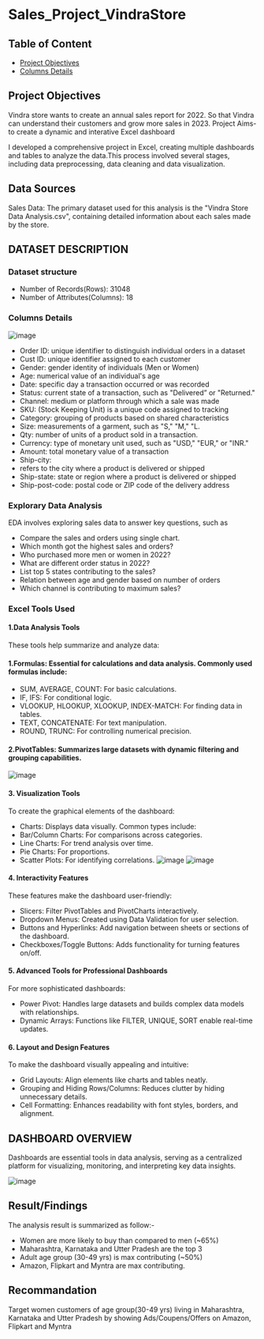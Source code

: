 # Sales_Project_VindraStore

## Table of Content
- [Project Objectives](#project-objectives)
- [Columns Details](#columns-details)

## Project Objectives

Vindra store wants to create an annual sales report for 2022. So that Vindra can understand their customers and grow more sales in 2023.
Project Aims- to create a dynamic and interative Excel dashboard

I developed a comprehensive project in Excel, creating multiple dashboards and tables to analyze the 
data.This process involved several stages, including data preprocessing, data cleaning and data visualization.

## Data Sources
Sales Data: The primary dataset used for this analysis is the "Vindra Store Data Analysis.csv", containing
detailed information about each sales made by the store.

## DATASET DESCRIPTION

### Dataset structure
- Number of Records(Rows):  31048
- Number of Attributes(Columns): 18

### Columns Details
![image](https://github.com/user-attachments/assets/91aebcc6-8394-4f25-a3f0-ab24eaf32dba)
-	Order ID: unique identifier to distinguish individual orders in a dataset
-	Cust ID: unique identifier assigned to each customer
-	Gender: gender identity of individuals (Men or Women)
-	Age: numerical value of an individual's age
- Date: specific day a transaction occurred or was recorded
-	Status: current state of a transaction, such as "Delivered” or "Returned."
-	Channel: medium or platform through which a sale was made
-	SKU: (Stock Keeping Unit) is a unique code assigned to tracking 
-	Category: grouping of products based on shared characteristics
-	Size: measurements of a garment, such as "S," "M," "L.
-	Qty: number of units of a product sold in a transaction.
-	Currency: type of monetary unit used, such as "USD," "EUR," or "INR."
-	Amount: total monetary value of a transaction
-	Ship-city:
-	refers to the city where a product is delivered or shipped
-	Ship-state: state or region where a product is delivered or shipped
-	Ship-post-code: postal code or ZIP code of the delivery address




###	Explorary Data Analysis

EDA involves exploring sales data to answer key questions, such as

- Compare the sales and orders using single chart.
-	Which month got the highest sales and orders?
-	Who purchased more men or women in 2022?
-	What are different order status in 2022?
-	List top 5 states contributing to the sales?
-	Relation between age and gender based on number of orders
-	Which channel is contributing to maximum sales?

### Excel Tools Used

#### 1.Data Analysis Tools
These tools help summarize and analyze data:
#### 1.Formulas: Essential for calculations and data analysis. Commonly used formulas include:
-	SUM, AVERAGE, COUNT: For basic calculations.
-	IF, IFS: For conditional logic.
-	VLOOKUP, HLOOKUP, XLOOKUP, INDEX-MATCH: For finding data in tables.
-	TEXT, CONCATENATE: For text manipulation.
-	ROUND, TRUNC: For controlling numerical precision.
#### 2.PivotTables: Summarizes large datasets with dynamic filtering and grouping capabilities.
![image](https://github.com/user-attachments/assets/138df384-c903-40ff-84f5-96f72e7f9096)


#### 3. Visualization Tools
To create the graphical elements of the dashboard:
-	Charts: Displays data visually. Common types include:
-	Bar/Column Charts: For comparisons across categories.
-	Line Charts: For trend analysis over time.
-	Pie Charts: For proportions.
-	Scatter Plots: For identifying correlations.
![image](https://github.com/user-attachments/assets/00e7520f-5f2a-4550-b8a8-46a5037c2b53)
![image](https://github.com/user-attachments/assets/9c91c3c3-09b7-4bb1-8049-50b97ec9637d)


#### 4. Interactivity Features
These features make the dashboard user-friendly:
-	Slicers: Filter PivotTables and PivotCharts interactively.
-	Dropdown Menus: Created using Data Validation for user selection.
-	Buttons and Hyperlinks: Add navigation between sheets or sections of the dashboard.
-	Checkboxes/Toggle Buttons: Adds functionality for turning features on/off.

#### 5. Advanced Tools for Professional Dashboards
For more sophisticated dashboards:
-	Power Pivot: Handles large datasets and builds complex data models with relationships.
-	Dynamic Arrays: Functions like FILTER, UNIQUE, SORT enable real-time updates.

#### 6. Layout and Design Features
To make the dashboard visually appealing and intuitive:
-	Grid Layouts: Align elements like charts and tables neatly.
-	Grouping and Hiding Rows/Columns: Reduces clutter by hiding unnecessary details.
-	Cell Formatting: Enhances readability with font styles, borders, and alignment.


## DASHBOARD OVERVIEW 
Dashboards are essential tools in data analysis, serving as a centralized platform for visualizing, monitoring, and interpreting key data insights.

![image](https://github.com/user-attachments/assets/0282bb3c-cbd6-44a8-90f3-e12ade3025ff)


## Result/Findings
The analysis result is summarized as follow:-
-	Women are more likely to buy than compared to men (~65%)
- Maharashtra, Karnataka and Utter Pradesh are the top 3
-	Adult age group (30-49 yrs) is max contributing (~50%)
-	Amazon, Flipkart and Myntra are max contributing.

## Recommandation
Target women customers of age group(30-49 yrs) living in Maharashtra, Karnataka and Utter Pradesh by showing Ads/Coupens/Offers on Amazon, Flipkart and Myntra 
